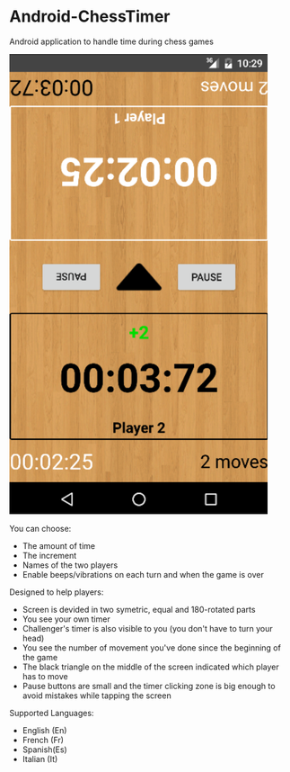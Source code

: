 # Android-ChessTimer

Android application to handle time during chess games

![alt tag](https://github.com/ggouzi/Android-ChessTimer/blob/master/capture.png)

You can choose:
  - The amount of time
  - The increment
  - Names of the two players
  - Enable beeps/vibrations on each turn and when the game is over

Designed to help players:
  - Screen is devided in two symetric, equal and 180-rotated parts
  - You see your own timer
  - Challenger's timer is also visible to you (you don't have to turn your head)
  - You see the number of movement you've done since the beginning of the game
  - The black triangle on the middle of the screen indicated which player has to move
  - Pause buttons are small and the timer clicking zone is big enough to avoid mistakes while tapping the screen

Supported Languages:
  - English (En)
  - French (Fr)
  - Spanish(Es)
  - Italian (It)
